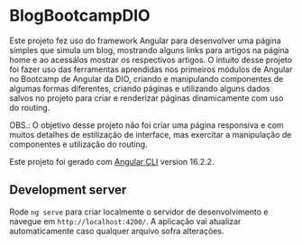 # BlogBootcampDIO

Este projeto fez uso do framework Angular para desenvolver uma página simples que simula um blog, mostrando alguns links para artigos na página home e ao acessálos mostrar os respectivos artigos.
O intuito desse projeto foi fazer uso das ferramentas aprendidas nos primeiros módulos de Angular no Bootcamp de Angular da DIO, criando e manipulando componentes de algumas formas diferentes, criando páginas e utilizando alguns dados salvos no projeto para criar e renderizar páginas dinamicamente com uso do routing.

OBS.: O objetivo desse projeto não foi criar uma página responsiva e com muitos detalhes de estilização de interface, mas exercitar a manipulação de componentes e utilização do routing.

Este projeto foi gerado com [Angular CLI](https://github.com/angular/angular-cli) version 16.2.2.

## Development server

Rode `ng serve` para criar localmente o servidor de desenvolvimento e navegue em `http://localhost:4200/`. A aplicação vai atualizar automaticamente caso qualquer arquivo sofra alterações.
